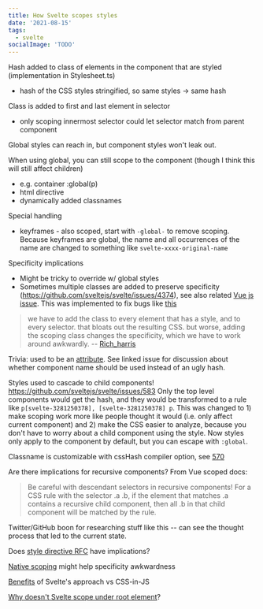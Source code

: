 ```yaml
---
title: How Svelte scopes styles
date: '2021-08-15'
tags:
  - svelte
socialImage: 'TODO'
---
```


Hash added to class of elements in the component that are styled (implementation in Stylesheet.ts)

- hash of the CSS styles stringified, so same styles -> same hash

Class is added to first and last element in selector

- only scoping innermost selector could let selector match from parent component

Global styles can reach in, but component styles won't leak out.

When using global, you can still scope to the component (though I think this will still affect children)

- e.g. container :global(p)
- html directive
- dynamically added classnames

Special handling

- keyframes - also scoped, start with `-global-` to remove scoping. Because keyframes are global, the name and all occurrences of the name are changed to something like `svelte-xxxx-original-name`

Specificity implications

- Might be tricky to override w/ global styles
- Sometimes multiple classes are added to preserve specificity (https://github.com/sveltejs/svelte/issues/4374), see also related [Vue js issue](https://github.com/vuejs/vue-loader/issues/1091). This was implemented to fix bugs like [this](https://github.com/sveltejs/svelte/issues/1277)

> we have to add the class to every element that has a style, and to every selector. that bloats out the resulting CSS. but worse, adding the scoping class changes the specificity, which we have to work around awkwardly.
> -- [Rich_harris](https://twitter.com/Rich_Harris/status/1324548286368415746)

Trivia: used to be an [attribute](https://github.com/sveltejs/svelte/issues/570). See linked issue for discussion about whether component name should be used instead of an ugly hash.

Styles used to cascade to child components! https://github.com/sveltejs/svelte/issues/583 Only the top level components would get the hash, and they would be transformed to a rule like `p[svelte-3281250378], [svelte-3281250378] p`. This was changed to 1) make scoping work more like people thought it would (i.e. only affect current component) and 2) make the CSS easier to analyze, because you don't have to worry about a child component using the style. Now styles only apply to the component by default, but you can escape with `:global`.

Classname is customizable with cssHash compiler option, see [570](https://github.com/sveltejs/svelte/issues/570)

Are there implications for recursive components? From Vue scoped docs:

> Be careful with descendant selectors in recursive components! For a CSS rule with the selector .a .b, if the element that matches .a contains a recursive child component, then all .b in that child component will be matched by the rule.

Twitter/GitHub boon for researching stuff like this -- can see the thought process that led to the current state.

Does [style directive RFC](https://github.com/plmrry/rfcs/blob/style-directives/text/0000-style-directives.md) have implications?

[Native scoping](https://twitter.com/Rich_Harris/status/1324548286368415746) might help specificity awkwardness

[Benefits](https://twitter.com/Rich_Harris/status/1285957952298528769) of Svelte's approach vs CSS-in-JS

[Why doesn't Svelte scope under root element](https://stackoverflow.com/questions/60054062/why-doesnt-svelte-scope-the-tag-under-a-class-but-use-individual-tag-class-to-s)?
